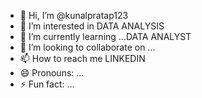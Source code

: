 - 👋 Hi, I’m @kunalpratap123
- 👀 I’m interested in DATA ANALYSIS
- 🌱 I’m currently learning ...DATA ANALYST
- 💞️ I’m looking to collaborate on ...
- 📫 How to reach me LINKEDIN
- 😄 Pronouns: ...
- ⚡ Fun fact: ...

<!---
kunalpratap123/kunalpratap123 is a ✨ special ✨ repository because its `README.md` (this file) appears on your GitHub profile.
You can click the Preview link to take a look at your changes.
--->

